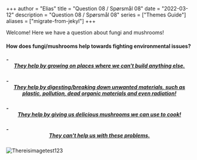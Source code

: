 +++
author = "Elias"
title = "Question 08 / Spørsmål 08"
date = "2022-03-12"
description = "Question 08 / Spørsmål 08"
series = ["Themes Guide"]
aliases = ["migrate-from-jekyl"]
+++

Welcome! Here we have a question about fungi and mushrooms!

#### How does fungi/mushrooms help towards fighting environmental issues?

##### - <center> [They help by growing on places where we can't build anything else.](https://biodivgame.github.io/archive/question-1_08_false/wrong-answer/) </center>
##### - <center> [They help by digesting/breaking down unwanted materials, such as plastic, pollution, dead organic materials and even radiation!](https://biodivgame.github.io/archive/question-1_08_correct/right-answer/) </center>
##### - <center> [They help by giving us delicious mushrooms we can use to cook!](https://biodivgame.github.io/archive/question-1_08_false/wrong-answer/) </center>
##### - <center> [They can't help us with these problems.](https://biodivgame.github.io/archive/question-1_08_false/wrong-answer/) </center>


![Thereisimagetest123](/img/decomposition.jpg)	